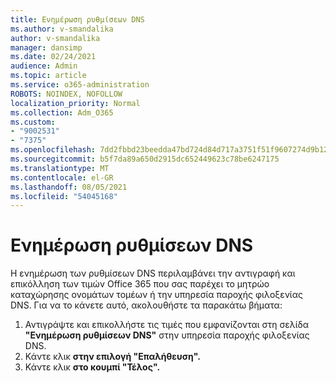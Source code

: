 ```yaml
---
title: Ενημέρωση ρυθμίσεων DNS
ms.author: v-smandalika
author: v-smandalika
manager: dansimp
ms.date: 02/24/2021
audience: Admin
ms.topic: article
ms.service: o365-administration
ROBOTS: NOINDEX, NOFOLLOW
localization_priority: Normal
ms.collection: Adm_O365
ms.custom:
- "9002531"
- "7375"
ms.openlocfilehash: 7dd2fbbd23beedda47bd724d84d717a3751f51f9607274d9b124f14463cf4b50
ms.sourcegitcommit: b5f7da89a650d2915dc652449623c78be6247175
ms.translationtype: MT
ms.contentlocale: el-GR
ms.lasthandoff: 08/05/2021
ms.locfileid: "54045168"
---
```

# <a name="update-dns-settings"></a>Ενημέρωση ρυθμίσεων DNS

Η ενημέρωση των ρυθμίσεων DNS περιλαμβάνει την αντιγραφή και επικόλληση των τιμών Office 365 που σας παρέχει το μητρώο καταχώρησης ονομάτων τομέων ή την υπηρεσία παροχής φιλοξενίας DNS. Για να το κάνετε αυτό, ακολουθήστε τα παρακάτω βήματα:

1. Αντιγράψτε και επικολλήστε τις τιμές που εμφανίζονται στη σελίδα **"Ενημέρωση ρυθμίσεων DNS"** στην υπηρεσία παροχής φιλοξενίας DNS.
2. Κάντε κλικ **στην επιλογή "Επαλήθευση".**
3. Κάντε κλικ **στο κουμπί "Τέλος".**